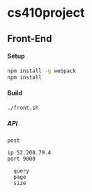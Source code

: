 # cs410project
## Front-End
#### Setup
```sh
npm install -g webpack
npm install
```
#### Build
```sh
./front.sh
```

##### API
```
post

ip 52.200.79.4
port 9000

  query
  page
  size
```
